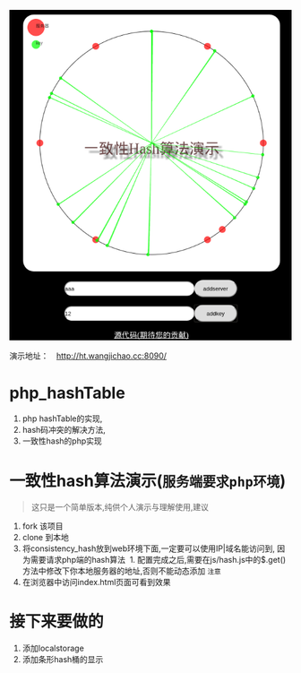 ![一致性hash演示](hash_c.png)



演示地址：　http://ht.wangjichao.cc:8090/

# php_hashTable
1. php hashTable的实现,  
2. hash码冲突的解决方法,  
3. 一致性hash的php实现

# 一致性hash算法演示(`服务端要求php环境`)
> 这只是一个简单版本,纯供个人演示与理解使用,建议

1. fork 该项目
2. clone 到本地
3. 将consistency_hash放到web环境下面,一定要可以使用IP|域名能访问到, 因为需要请求php端的hash算法
  1. 配置完成之后,需要在js/hash.js中的$.get()方法中修改下你本地服务器的地址,否则不能动态添加 `注意`  
4. 在浏览器中访问index.html页面可看到效果

# 接下来要做的
1. 添加localstorage
2. 添加条形hash桶的显示
